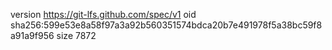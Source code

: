 version https://git-lfs.github.com/spec/v1
oid sha256:599e53e8a58f97a3a92b560351574bdca20b7e491978f5a38bc59f8a91a9f956
size 7872
